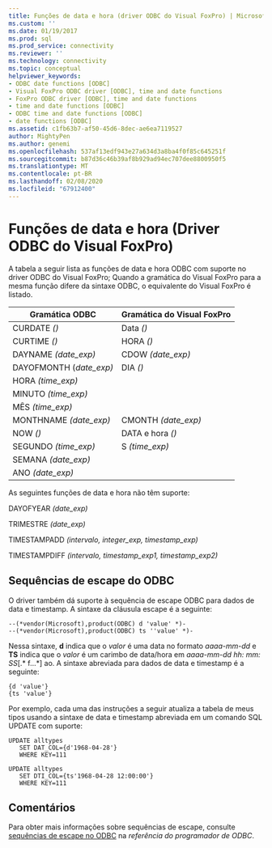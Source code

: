 ```yaml
---
title: Funções de data e hora (driver ODBC do Visual FoxPro) | Microsoft Docs
ms.custom: ''
ms.date: 01/19/2017
ms.prod: sql
ms.prod_service: connectivity
ms.reviewer: ''
ms.technology: connectivity
ms.topic: conceptual
helpviewer_keywords:
- ODBC date functions [ODBC]
- Visual FoxPro ODBC driver [ODBC], time and date functions
- FoxPro ODBC driver [ODBC], time and date functions
- time and date functions [ODBC]
- ODBC time and date functions [ODBC]
- date functions [ODBC]
ms.assetid: c1fb63b7-af50-45d6-8dec-ae6ea7119527
author: MightyPen
ms.author: genemi
ms.openlocfilehash: 537af13edf943e27a634d3a8ba4f0f85c645251f
ms.sourcegitcommit: b87d36c46b39af8b929ad94ec707dee8800950f5
ms.translationtype: MT
ms.contentlocale: pt-BR
ms.lasthandoff: 02/08/2020
ms.locfileid: "67912400"
---
```

# <a name="time-and-date-functions-visual-foxpro-odbc-driver"></a>Funções de data e hora (Driver ODBC do Visual FoxPro)
A tabela a seguir lista as funções de data e hora ODBC com suporte no driver ODBC do Visual FoxPro; Quando a gramática do Visual FoxPro para a mesma função difere da sintaxe ODBC, o equivalente do Visual FoxPro é listado.  
  
|Gramática ODBC|Gramática do Visual FoxPro|  
|------------------|---------------------------|  
|CURDATE *()*|Data *()*|  
|CURTIME *()*|HORA *()*|  
|DAYNAME *(date_exp)*|CDOW *(date_exp)*|  
|DAYOFMONTH (*date_exp)*|DIA *()*|  
|HORA *(time_exp)*||  
|MINUTO *(time_exp)*||  
|MÊS *(time_exp)*||  
|MONTHNAME *(date_exp)*|CMONTH *(date_exp)*|  
|NOW *()*|DATA e hora *()*|  
|SEGUNDO *(time_exp)*|S *(time_exp)*|  
|SEMANA *(date_exp)*||  
|ANO *(date_exp)*||  
  
 As seguintes funções de data e hora não têm suporte:  
  
 DAYOFYEAR *(date_exp)*  
  
 TRIMESTRE *(date_exp)*  
  
 TIMESTAMPADD *(intervalo, integer_exp, timestamp_exp)*  
  
 TIMESTAMPDIFF *(intervalo, timestamp_exp1, timestamp_exp2)*  
  
## <a name="odbc-escape-sequences"></a>Sequências de escape do ODBC  
 O driver também dá suporte à sequência de escape ODBC para dados de data e timestamp. A sintaxe da cláusula escape é a seguinte:  
  
```  
--(*vendor(Microsoft),product(ODBC) d 'value' *)-  
--(*vendor(Microsoft),product(ODBC) ts ''value' *)-  
```  
  
 Nessa sintaxe, **d** indica que o *valor* é uma data no formato *aaaa-mm-dd* e **TS** indica que o *valor* é um carimbo de data/hora em *aaaa-mm-dd hh: mm: SS*[.* f...*] ao. A sintaxe abreviada para dados de data e timestamp é a seguinte:  
  
```  
{d 'value'}  
{ts 'value'}  
```  
  
 Por exemplo, cada uma das instruções a seguir atualiza a tabela de meus tipos usando a sintaxe de data e timestamp abreviada em um comando SQL UPDATE com suporte:  
  
```  
UPDATE alltypes  
   SET DAT_COL={d'1968-04-28'}  
   WHERE KEY=111  
  
UPDATE alltypes  
   SET DTI_COL={ts'1968-04-28 12:00:00'}  
   WHERE KEY=111  
```  
  
## <a name="remarks"></a>Comentários  
 Para obter mais informações sobre sequências de escape, consulte [sequências de escape no ODBC](../../odbc/reference/develop-app/escape-sequences-in-odbc.md) na *referência do programador de ODBC*.
